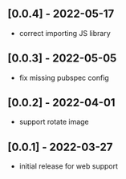 ## [0.0.4] - 2022-05-17

* correct importing JS library

## [0.0.3] - 2022-05-05

* fix missing pubspec config

## [0.0.2] - 2022-04-01

* support rotate image

## [0.0.1] - 2022-03-27

* initial release for web support